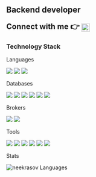 ## Backend developer

<div>
    <strong style = "font-size: 20px"> Connect with me 👉 </strong> 
    <a href="https://t.me/neekrasov">
        <img align="center" alt="Telegram" width="22px" src="https://camo.githubusercontent.com/5c1975da7d9ab735ceb71c57b6c7e48ff3e08ca4/68747470733a2f2f6564656e742e6769746875622e696f2f537570657254696e7949636f6e732f696d616765732f7376672f74656c656772616d2e737667">
    </a>
</div>

### Technology Stack

Languages

![](https://img.shields.io/badge/-Golang-black?style=flat&logo=Go)
![](https://img.shields.io/badge/-Python-181717?style=flat&logo=Python)
![](https://img.shields.io/badge/-JavaScript-black?style=flat&logo=javascript) 

Databases

![](https://img.shields.io/badge/-Git-black?style=flat&logo=git)
![](https://img.shields.io/badge/-PostgreSQL-181717?style=flat&logo=Postgresql)
![](https://img.shields.io/badge/-MySQL-black?style=flat&logo=mysql&logoColor=ffffff)
![](https://img.shields.io/badge/-Redis-181717?style=flat-square&logo=Redis)
![](https://img.shields.io/badge/-ClickHouse-black?style=flat-square&logo=ClickHouse)
![](https://img.shields.io/badge/-Elasticsearch-181717?style=flat&logo=Elasticsearch&logoColor=white)

Brokers

![](https://img.shields.io/badge/-RabbitMQ-black?style=flat&logo=RabbitMQ)
![](https://img.shields.io/badge/-NATS-black?style=flat&logo=Nintendo)

Tools

![](https://img.shields.io/badge/Linux-black?style=flat&logo=linux)
![](https://img.shields.io/badge/-Docker-181717?style=flat&logo=docker&logoColor=white)
![](https://img.shields.io/badge/GitLab-black?style=flat&logo=Gitlab)
![](https://img.shields.io/badge/-GitHub-181717?style=flat&logo=github)
![](https://img.shields.io/badge/Postman-black?style=flat&logo=postman)
![](https://img.shields.io/badge/Insomnia-181717?style=flat&logo=Insomnia)

Stats  
  
![neekrasov Languages](https://github-readme-stats.vercel.app/api/top-langs/?username=neekrasov&layout=compact&count_private=true&theme=dracula)
